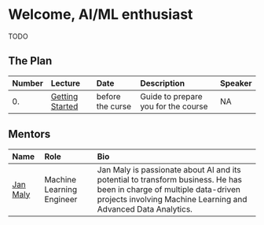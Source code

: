 # Welcome, AI/ML enthusiast

TODO

## The Plan

| Number | Lecture                              | Date             | Description                         | Speaker |
|:-------|:-------------------------------------|:-----------------|:------------------------------------|:--------|
| 0.     | [Getting Started](00_start/intro.md) | before the curse | Guide to prepare you for the course | NA      |

## Mentors

| Name                                              | Role                       | Bio                                                                                                                                                                                     |
|:--------------------------------------------------|:---------------------------|:----------------------------------------------------------------------------------------------------------------------------------------------------------------------------------------|
| [Jan Maly](https://www.linkedin.com/in/jan-maly/) | Machine Learning Engineer  | Jan Maly is passionate about AI and its potential to transform business. He has been in charge of multiple data-driven projects involving Machine Learning and Advanced Data Analytics. |
